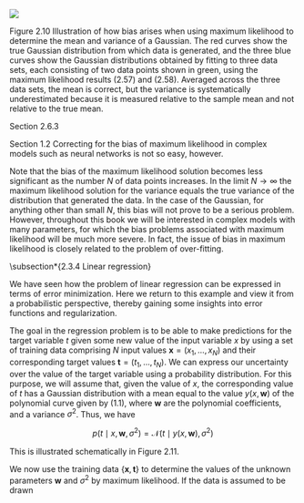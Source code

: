 
![](https://cdn.mathpix.com/cropped/2024_05_10_b1d2b75d968ee60f6ba8g-1.jpg?height=316&width=1492&top_left_y=210&top_left_x=154)

Figure 2.10 Illustration of how bias arises when using maximum likelihood to determine the mean and variance of a Gaussian. The red curves show the true Gaussian distribution from which data is generated, and the three blue curves show the Gaussian distributions obtained by fitting to three data sets, each consisting of two data points shown in green, using the maximum likelihood results (2.57) and (2.58). Averaged across the three data sets, the mean is correct, but the variance is systematically underestimated because it is measured relative to the sample mean and not relative to the true mean.

Section 2.6.3

Section 1.2
Correcting for the bias of maximum likelihood in complex models such as neural networks is not so easy, however.

Note that the bias of the maximum likelihood solution becomes less significant as the number $N$ of data points increases. In the limit $N \rightarrow \infty$ the maximum likelihood solution for the variance equals the true variance of the distribution that generated the data. In the case of the Gaussian, for anything other than small $N$, this bias will not prove to be a serious problem. However, throughout this book we will be interested in complex models with many parameters, for which the bias problems associated with maximum likelihood will be much more severe. In fact, the issue of bias in maximum likelihood is closely related to the problem of over-fitting.

\subsection*{2.3.4 Linear regression}

We have seen how the problem of linear regression can be expressed in terms of error minimization. Here we return to this example and view it from a probabilistic perspective, thereby gaining some insights into error functions and regularization.

The goal in the regression problem is to be able to make predictions for the target variable $t$ given some new value of the input variable $x$ by using a set of training data comprising $N$ input values $\mathbf{x}=\left(x_{1}, \ldots, x_{N}\right)$ and their corresponding target values $\mathbf{t}=\left(t_{1}, \ldots, t_{N}\right)$. We can express our uncertainty over the value of the target variable using a probability distribution. For this purpose, we will assume that, given the value of $x$, the corresponding value of $t$ has a Gaussian distribution with a mean equal to the value $y(x, \mathbf{w})$ of the polynomial curve given by (1.1), where $\mathbf{w}$ are the polynomial coefficients, and a variance $\sigma^{2}$. Thus, we have

$$
p\left(t \mid x, \mathbf{w}, \sigma^{2}\right)=\mathcal{N}\left(t \mid y(x, \mathbf{w}), \sigma^{2}\right)
$$

This is illustrated schematically in Figure 2.11.

We now use the training data $\{\mathbf{x}, \mathbf{t}\}$ to determine the values of the unknown parameters $\mathbf{w}$ and $\sigma^{2}$ by maximum likelihood. If the data is assumed to be drawn